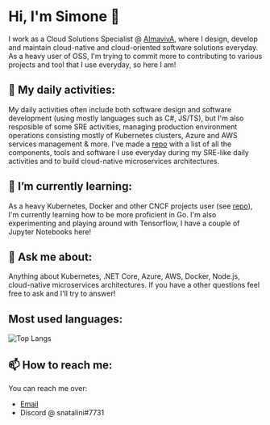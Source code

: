 # Hi, I'm Simone 👋
I work as a Cloud Solutions Specialist @ [AlmavivA](https://www.almaviva.it/en_GB), where I design, develop and maintain cloud-native and cloud-oriented software solutions everyday. <br/>
As a heavy user of OSS, I'm trying to commit more to contributing to various projects and tool that I use everyday, so here I am! <br/>

## 🏢 My daily activities:
My daily activities often include both software design and software development (using mostly languages such as C#, JS/TS), but I'm also resposible of some SRE activities, managing production environment operations consisting mostly of Kubernetes clusters, Azure and AWS services management & more. 
I've made a [repo](https://github.com/nataz77/awesome-k8s) with a list of all the components, tools and software I use everyday during my SRE-like daily activities and to build cloud-native microservices architectures.

## 🌱 I’m currently learning:
As a heavy Kubernetes, Docker and other CNCF projects user (see [repo](https://github.com/nataz77/awesome-k8s)), I'm currently learning how to be more proficient in Go.
I'm also experimenting and playing around with Tensorflow, I have a couple of Jupyter Notebooks here!

## 💬 Ask me about:
Anything about Kubernetes, .NET Core, Azure, AWS, Docker, Node.js, cloud-native microservices architectures. If you have a other questions feel free to ask and I'll try to answer!

## Most used languages:
![Top Langs](https://github-readme-stats.vercel.app/api/top-langs/?username=nataz77&layout=compact)

## 📫 How to reach me:
You can reach me over:
- [Email](mailto://natalinis@outlook.com)
- Discord @ snatalini#7731

<!--
**nataz77/nataz77** is a ✨ _special_ ✨ repository because its `README.md` (this file) appears on your GitHub profile.

Here are some ideas to get you started:

- 🔭 I’m currently working on ...
- 🌱 I’m currently learning ...
- 👯 I’m looking to collaborate on ...
- 🤔 I’m looking for help with ...
- 💬 Ask me about ...
- 📫 How to reach me: ...
- 😄 Pronouns: ...
- ⚡ Fun fact: ...
-->
